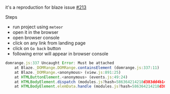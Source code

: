 it's a reproduction for blaze issue [#213](https://github.com/meteor/blaze/issues/213)

Steps
 - run project using `meteor`
 - open it in the browser
 - open browser console
 - click on any link from landing page
 - click on `Go back` button
 - following error will appear in browser console

```js
domrange.js:337 Uncaught Error: Must be attached
    at Blaze._DOMRange.DOMRange.containsElement (domrange.js:337:11)
    at Blaze._DOMRange.<anonymous> (view.js:891:25)
    at HTMLButtonElement.<anonymous> (events.js:49:24)
    at HTMLBodyElement.dispatch (modules.js?hash=586364214218d383dd4b144fab9b4bc1a2675724:7769:27)
    at HTMLBodyElement.elemData.handle (modules.js?hash=586364214218d383dd4b144fab9b4bc1a2675724:7573:28)
```
